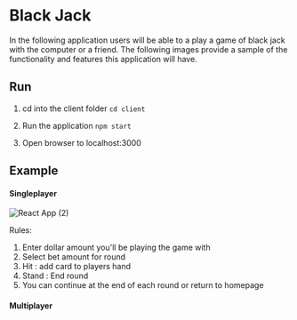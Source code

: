 # Black Jack

In the following application users will be able to a play a game of black jack with the computer or a friend. The following images provide a sample of the functionality and features this application will have.


## Run

1. cd into the client folder
`cd client`

2. Run the application
`npm start`

3. Open browser to localhost:3000


## Example
#### Singleplayer
![React App (2)](https://user-images.githubusercontent.com/38298940/111365359-c7b23d80-8668-11eb-8f88-09cd84f75642.gif)


Rules:
  1) Enter dollar amount you'll be playing the game with
  2) Select bet amount for round
  3) Hit : add card to players hand
  4) Stand : End round
  5) You can continue at the end of each round or return to homepage



#### Multiplayer




